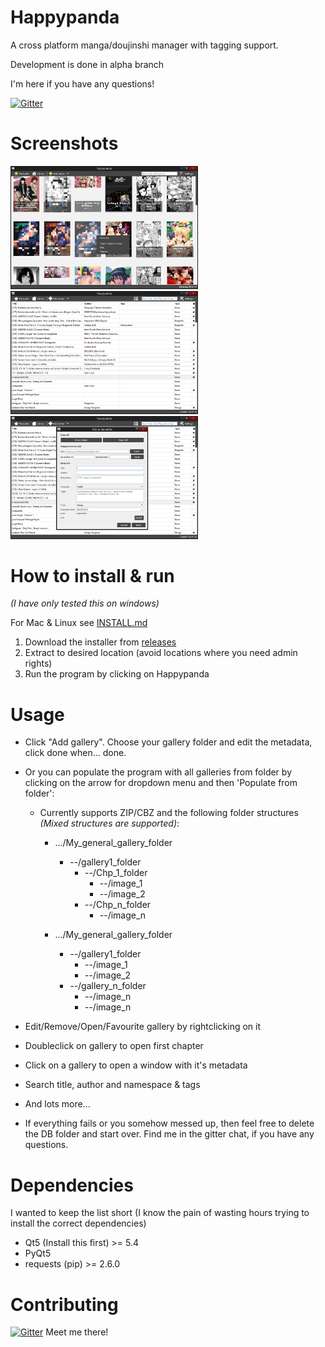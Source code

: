 # Happypanda
A cross platform manga/doujinshi manager with tagging support.

Development is done in alpha branch

I'm here if you have any questions!

[![Gitter](https://badges.gitter.im/Join%20Chat.svg)](https://gitter.im/Pewpews/happypanda?utm_source=badge&utm_medium=badge&utm_campaign=pr-badge&utm_content=badge)

# Screenshots
<img src="misc/screenshot1.png" width="300">
<img src="misc/screenshot2.png" width="300">
<img src="misc/screenshot3.png" width="300">

# How to install & run
*(I have only tested this on windows)*

For Mac & Linux see [INSTALL.md](INSTALL.md)

1. Download the installer from [releases](https://github.com/Pewpews/happypanda/releases)
2. Extract to desired location (avoid locations where you need admin rights)
3. Run the program by clicking on Happypanda

# Usage
- Click "Add gallery". Choose your gallery folder and edit the metadata, click done when... done.
- Or you can populate the program with all galleries from folder by clicking on the arrow for dropdown menu and then 'Populate from folder':
    - Currently supports ZIP/CBZ and the following folder structures *(Mixed structures are supported)*:
        + .../My_general_gallery_folder
            - --/gallery1_folder
                - --/Chp_1_folder
                    - --/image_1
                    - --/image_2
                - --/Chp_n_folder
                    - --/image_n

        + .../My_general_gallery_folder
            - --/gallery1_folder
                - --/image_1
                - --/image_2
            - --/gallery_n_folder
                - --/image_n
                - --/image_n

- Edit/Remove/Open/Favourite gallery by rightclicking on it
- Doubleclick on gallery to open first chapter
- Click on a gallery to open a window with it's metadata
- Search title, author and namespace & tags
- And lots more...


- If everything fails or you somehow messed up, then feel free to delete the DB folder and start over. Find me in the gitter chat, if you have any questions.

# Dependencies
I wanted to keep the list short (I know the pain of wasting hours trying to install the correct dependencies)
- Qt5 (Install this first) >= 5.4
- PyQt5
- requests (pip) >= 2.6.0

# Contributing
[![Gitter](https://badges.gitter.im/Join%20Chat.svg)](https://gitter.im/Pewpews/happypanda?utm_source=badge&utm_medium=badge&utm_campaign=pr-badge&utm_content=badge)
Meet me there!